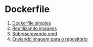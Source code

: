# Dockerfile

1. [Dockerfile simples](01-dockerfile-simples/README.md)
2. [Reutilizando imagens](02-reutilizando-imagem/README.md)
3. [Sobrescrevendo cmd](03-sobrescrevendo-cmd/README.md)
4. [Enviando imagem para o repositório](04-enviando-img-repositorio/README.md)
